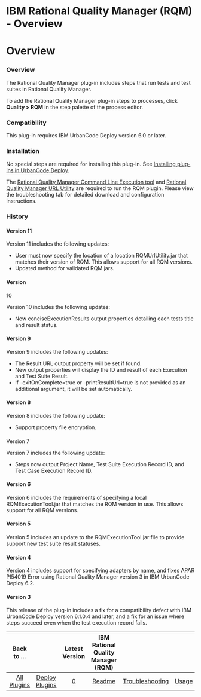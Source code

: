 
IBM Rational Quality Manager (RQM) - Overview
=============================================

# Overview



### Overview




 


The Rational Quality Manager plug-in includes steps that run tests and test suites in Rational 
Quality Manager.


To add the Rational Quality Manager plug-in steps to processes, click **Quality > RQM** in the step 
palette of the process editor.


### Compatibility


This plug-in requires IBM UrbanCode Deploy version 6.0 or later.




### Installation


No special steps are required for installing this plug-in. See [Installing plug-ins in UrbanCode 
Deploy](https://www.urbancode.com/resource/installing-plug-ins-in-urbancode-products/ "Installing plug-ins in UrbanCode 
Deploy").


The [Rational Quality Manager Command Line Execution 
tool](https://jazz.net/wiki/bin/view/Main/RQMExecutionTool) and [Rational Quality Manager URL 
Utility](https://jazz.net/wiki/bin/view/Main/RQMURLUtility) are required to run the RQM plugin. Please view the 
troubleshooting tab for detailed download and configuration instructions.


### History


#### Version 11



Version 11 
includes the following updates:


* User must now specify the location of a location RQMUrlUtility.jar that matches 
their version of RQM. This allows support for all RQM versions.
* Updated method for validated RQM jars.


#### Version 
10



Version 10 includes the following updates:


* New conciseExecutionResults output properties detailing each tests 
title and result status.


#### Version 9



Version 9 includes the following updates:


* The Result URL output 
property will be set if found.
* New output properties will display the ID and result of each Execution and Test Suite 
Result.
* If -exitOnComplete=true or -printResultUrl=true is not provided as an additional argument, it will be set 
automatically.


#### Version 8



Version 8 includes the following update:


* Support property file encryption.


####
 Version 7



Version 7 includes the following update:


* Steps now output Project Name, Test Suite Execution Record 
ID, and Test Case Execution Record ID.


#### Version 6



Version 6 includes the requirements of specifying a local 
RQMExecutionTool.jar that matches the RQM version in use. This allows support for all RQM versions.



#### Version 5




Version 5 includes an update to the RQMExecutionTool.jar file to provide support new test suite result statuses.




#### Version 4



Version 4 includes support for specifying adapters by name, and fixes APAR PI54019 Error using 
Rational Quality Manager version 3 in IBM UrbanCode Deploy 6.2.



#### Version 3



This release of the plug-in 
includes a fix for a compatibility defect with IBM UrbanCode Deploy version 6.1.0.4 and later, and a fix for an issue 
where steps succeed even when the test execution record fails.




|Back to ...||Latest Version|IBM Rational Quality Manager (RQM) ||||
| :---: | :---: | :---: | :---: | :---: | :---: | :---: |
|[All Plugins](../../index.md)|[Deploy Plugins](../README.md)|[0]()|[Readme](README.md)|[Troubleshooting](troubleshooting.md)|[Usage](usage.md)|[Steps](steps.md)|
